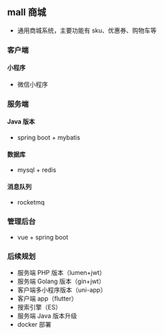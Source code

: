 ## mall 商城



- 通用商城系统，主要功能有 sku、优惠券、购物车等

### 客户端

#### 小程序

- 微信小程序

### 服务端

#### Java 版本

- spring boot + mybatis

#### 数据库

- mysql + redis

#### 消息队列

- rocketmq

### 管理后台

- vue + spring boot

### 后续规划

- 服务端 PHP 版本（lumen+jwt）
- 服务端 Golang 版本（gin+jwt）
- 客户端多小程序版本（uni-app）
- 客户端 app（flutter）
- 搜索引擎（ES）
- 服务端 Java 版本升级
- docker 部署
